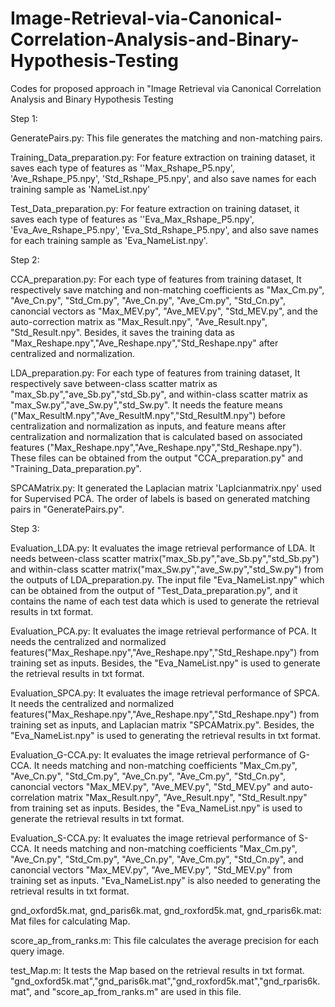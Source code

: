 # Image-Retrieval-via-Canonical-Correlation-Analysis-and-Binary-Hypothesis-Testing
Codes for proposed approach in "Image Retrieval via Canonical Correlation Analysis and Binary Hypothesis Testing

Step 1:

GeneratePairs.py: This file generates the matching and non-matching pairs.

Training_Data_preparation.py: For feature extraction on training dataset, it saves each type of features as ''Max_Rshape_P5.npy', 'Ave_Rshape_P5.npy', 'Std_Rshape_P5.npy', and also save names for each training sample as 'NameList.npy'

Test_Data_preparation.py: For feature extraction on training dataset, it saves each type of features as ''Eva_Max_Rshape_P5.npy', 'Eva_Ave_Rshape_P5.npy', 'Eva_Std_Rshape_P5.npy', and also save names for each training sample as 'Eva_NameList.npy'.

Step 2:

CCA_preparation.py: For each type of features from training dataset, It respectively save matching and non-matching coefficients as "Max_Cm.py", "Ave_Cn.py", "Std_Cm.py", "Ave_Cn.py", "Ave_Cm.py", "Std_Cn.py", canoncial vectors as "Max_MEV.py", "Ave_MEV.py", "Std_MEV.py", and the auto-correction matrix as "Max_Result.npy", "Ave_Result.npy", "Std_Result.npy". Besides, it saves the training data as "Max_Reshape.npy","Ave_Reshape.npy","Std_Reshape.npy" after centralized and normalization. 

LDA_preparation.py: For each type of features from training dataset, It respectively save between-class scatter matrix as "max_Sb.py","ave_Sb.py","std_Sb.py", and within-class scatter matrix as "max_Sw.py","ave_Sw.py","std_Sw.py". It needs the feature means ("Max_ResultM.npy","Ave_ResultM.npy","Std_ResultM.npy") before centralization and normalization as inputs, and feature means after centralization and normalization that is calculated based on associated features ("Max_Reshape.npy","Ave_Reshape.npy","Std_Reshape.npy"). These files can be obtained from the output "CCA_preparation.py" and "Training_Data_preparation.py".

SPCAMatrix.py: It generated the Laplacian matrix 'Laplcianmatrix.npy' used for Supervised PCA. The order of labels is based on generated matching pairs in "GeneratePairs.py".

Step 3:

Evaluation_LDA.py: It evaluates the image retrieval performance of LDA. It needs between-class scatter matrix("max_Sb.py","ave_Sb.py","std_Sb.py") and within-class scatter matrix("max_Sw.py","ave_Sw.py","std_Sw.py") from the outputs of LDA_preparation.py. The input file "Eva_NameList.npy" which can be obtained from the output of "Test_Data_preparation.py", and it contains the name of each test data which is used to generate the retrieval results in txt format. 

Evaluation_PCA.py: It evaluates the image retrieval performance of PCA. It needs the centralized and normalized features("Max_Reshape.npy","Ave_Reshape.npy","Std_Reshape.npy") from training set as inputs.  Besides, the "Eva_NameList.npy" is used to generate the retrieval results in txt format.

Evaluation_SPCA.py: It evaluates the image retrieval performance of SPCA. It needs the centralized and normalized features("Max_Reshape.npy","Ave_Reshape.npy","Std_Reshape.npy") from training set as inputs, and Laplacian matrix "SPCAMatrix.py". Besides, the "Eva_NameList.npy" is used to generating the retrieval results in txt format.

Evaluation_G-CCA.py: It evaluates the image retrieval performance of G-CCA. It needs matching and non-matching coefficients "Max_Cm.py", "Ave_Cn.py", "Std_Cm.py", "Ave_Cn.py", "Ave_Cm.py", "Std_Cn.py", canoncial vectors "Max_MEV.py", "Ave_MEV.py", "Std_MEV.py" and auto-correlation matrix "Max_Result.npy", "Ave_Result.npy", "Std_Result.npy" from training set as inputs.  Besides, the "Eva_NameList.npy" is used to generate the retrieval results in txt format.

Evaluation_S-CCA.py: It evaluates the image retrieval performance of S-CCA. It needs matching and non-matching coefficients "Max_Cm.py", "Ave_Cn.py", "Std_Cm.py", "Ave_Cn.py", "Ave_Cm.py", "Std_Cn.py", and canoncial vectors "Max_MEV.py", "Ave_MEV.py", "Std_MEV.py" from training set as inputs. "Eva_NameList.npy" is also needed to generating the retrieval results in txt format.

gnd_oxford5k.mat, gnd_paris6k.mat, gnd_roxford5k.mat, gnd_rparis6k.mat: Mat files for calculating Map.

score_ap_from_ranks.m: This file calculates the average precision for each query image.

test_Map.m: It tests the Map based on the retrieval results in txt format. "gnd_oxford5k.mat","gnd_paris6k.mat","gnd_roxford5k.mat","gnd_rparis6k.mat", and "score_ap_from_ranks.m" are used in this file.




